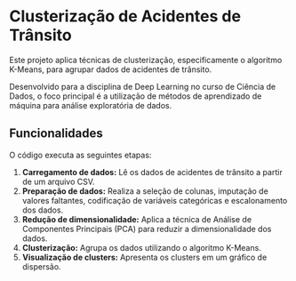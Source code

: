 # Clusterização de Acidentes de Trânsito

Este projeto aplica técnicas de clusterização, especificamente o algoritmo K-Means, para agrupar dados de acidentes de trânsito.

Desenvolvido para a disciplina de Deep Learning no curso de Ciência de Dados, o foco principal é a utilização de métodos de aprendizado de máquina para análise exploratória de dados.

## Funcionalidades

O código executa as seguintes etapas:

1.  **Carregamento de dados:** Lê os dados de acidentes de trânsito a partir de um arquivo CSV.
2.  **Preparação de dados:** Realiza a seleção de colunas, imputação de valores faltantes, codificação de variáveis categóricas e escalonamento dos dados.
3.  **Redução de dimensionalidade:** Aplica a técnica de Análise de Componentes Principais (PCA) para reduzir a dimensionalidade dos dados.
4.  **Clusterização:** Agrupa os dados utilizando o algoritmo K-Means.
5.  **Visualização de clusters:** Apresenta os clusters em um gráfico de dispersão.

